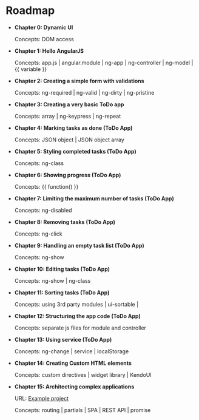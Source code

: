 Roadmap
========================

* **Chapter 0: Dynamic UI** 
	
	Concepts: DOM access 

* **Chapter 1: Hello AngularJS** 
	
	Concepts: app.js | angular.module | ng-app | ng-controller | ng-model | {{ variable }}

* **Chapter 2: Creating a simple form with validations**
	
	Concepts: ng-required | ng-valid | ng-dirty | ng-pristine 
	
* **Chapter 3: Creating a very basic ToDo app** 
	
	Concepts: array | ng-keypress | ng-repeat

* **Chapter 4: Marking tasks as done (ToDo App)**  
	
	Concepts: JSON object | JSON object array

* **Chapter 5: Styling completed tasks (ToDo App)**
	
	Concepts: ng-class

* **Chapter 6: Showing progress (ToDo App)** 
	
	Concepts: {{ function() }}

* **Chapter 7: Limiting the maximum number of tasks (ToDo App)** 
	
	Concepts: ng-disabled

* **Chapter 8: Removing tasks (ToDo App)** 
	
	Concepts: ng-click

* **Chapter 9: Handling an empty task list (ToDo App)** 
	
	Concepts: ng-show

* **Chapter 10: Editing tasks (ToDo App)** 
	
	Concepts: ng-show | ng-class 

* **Chapter 11: Sorting tasks (ToDo App)**  
	
	Concepts: using 3rd party modules | ui-sortable |  

* **Chapter 12: Structuring the app code (ToDo App)** 
	
	Concepts: separate js files for module and controller  

* **Chapter 13: Using service (ToDo App)** 
	
	Concepts: ng-change | service | localStorage 
	
* **Chapter 14: Creating Custom HTML elements**
	
	Concepts: custom directives | widget library | KendoUI   

* **Chapter 15: Architecting complex applications**
	
	URL: [Example project](https://github.com/git-mhaque/Angular-SPA-WebAPI)
	
	Concepts: routing | partials | SPA | REST API | promise     
